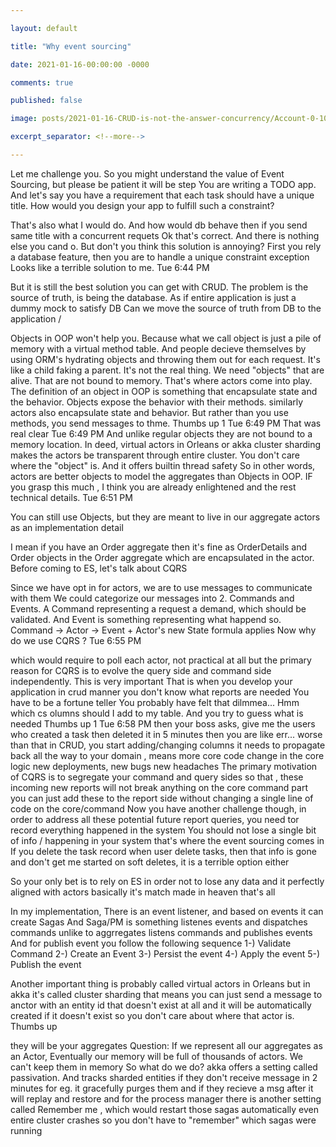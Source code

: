 ```yaml
---

layout: default

title: "Why event sourcing"

date: 2021-01-16-00:00:00 -0000

comments: true

published: false

image: posts/2021-01-16-CRUD-is-not-the-answer-concurrency/Account-0-100.png

excerpt_separator: <!--more-->

---
```

Let me challenge you. So you might understand the value of Event Sourcing, but please be patient it will be step 
You are writing a TODO app.
And let's say you have a requirement that each task should have a unique title.
How would you design your app to fulfill such a constraint?

That's also what I would do. And how would db behave then if you send same title with a concurrent requets
Ok that's correct. And there is nothing else you cand o.
But don't you think this solution is annoying?
First you rely a database feature, then you are to handle a unique constraint exception
Looks like a terrible solution to me.
Tue 6:44 PM

But it is still the best solution you can get with CRUD.
The problem is the source of truth, is being the database.
As if entire application is just a dummy mock to satisfy DB
Can we move the source of truth from DB to the application /

Objects in OOP  won't help you. Because what we call object is just a pile of memory with a virtual method table.
And people decieve themselves by using ORM's hydrating objects and throwing them out for each request. It's like a child faking a parent. It's not the real thing.
We need "objects" that are alive.
That are not bound to memory.
That's where actors come into play.
The definition of an object in OOP is something that encapsulate state and the behavior. Objects expose the behavior with their methods.
similarly actors also encapsulate state and behavior. But rather than you use methods, you send messages to thme.
Thumbs up
1
Tue 6:49 PM
That was real clear
Tue 6:49 PM
And unlike regular objects they are not bound to a memory location. In deed, virtual actors in Orleans or akka cluster sharding makes the actors be transparent through entire cluster.
You don't care where the "object" is.
And it offers builtin thread safety
So in other words, actors are better objects to model the aggregates than Objects in OOP.
IF you grasp this much , I think you are already enlightened and the rest technical details.
Tue 6:51 PM


You can still use Objects, but they are meant to live in our aggregate actors as an implementation detail

I mean if you have an Order aggregate then it's fine as OrderDetails and Order objects in the Order aggregate
which are encapsulated in the actor.
Before coming to ES, let's talk about CQRS

Since we have opt in for actors, we are to use messages to  communicate with them
We could categorize our messages into 2. Commands and Events.
A Command representing a request a demand, which should be validated.
And Event is something representing what happend
so. Command -> Actor -> Event + Actor's new State formula applies
Now why do we use CQRS ?
Tue 6:55 PM

which would require to poll each actor, not practical at all
but the primary reason for CQRS is to evolve the query side and command side independently. This is very important
That is when you develop your application in crud manner you don't know what reports are needed
You have to be a fortune teller
You probably have felt that dilmmea... Hmm which cs olumns should I add to my table. And you try to guess what is needed
Thumbs up
1
Tue 6:58 PM
then your boss asks, give me the users who created a task then deleted it in 5 minutes
then you are like err...
worse than that in CRUD, you start adding/changing columns it needs to propagate back all the way to your domain , means more core code change in the core logic
new deployments, new bugs new headaches
The primary motivation of CQRS is to segregate your command and query sides so that , these incoming new reports will not break anything on the core command part
you can just add these to the report side without changing a single line of code on the core/command
Now you have another challenge though, in order to address all these potential future report queries, you need tor record everything happened in the system
You should not lose a single bit of info / happening in your system
that's where the event sourcing comes in
If you delete the task record when user delete tasks, then that info is gone
and don't get me started on soft deletes, it is a terrible option either

So your only bet is to rely on ES in order not to lose any data
and it perfectly aligned with actors
basically it's match made in heaven
that's all

In my implementation, There is an event listener, and based on events it can create Sagas
And Saga/PM is something listenes events and dispatches commands
unlike to aggrregates listens commands and publishes events
And for publish event you follow the following sequence
1-) Validate Command
2-) Create an Event
3-) Persist the event
4-) Apply the event
5-) Publish the event


Another important thing is probably called virtual actors in Orleans but in akka it's called cluster sharding
that means you can just send a message to anctor with an entity id that doesn't exist at all
and it will be automatically created if it doesn't exist
so you don't care about where that actor is.
Thumbs up

they will be your aggregates
Question: If we represent all our aggregates as an Actor,
Eventually our memory will be full of thousands of actors. We can't keep them in memory
So what do we do?
akka offers a setting called passivation. And tracks sharded entities if they don't receive message in 2 minutes for eg. it gracefully purges them
and if they recieve a msg after it will replay and restore
and for the process manager there is another setting called Remember me , which would restart those sagas automatically even entire cluster crashes
so you don't have to "remember" which sagas were running

